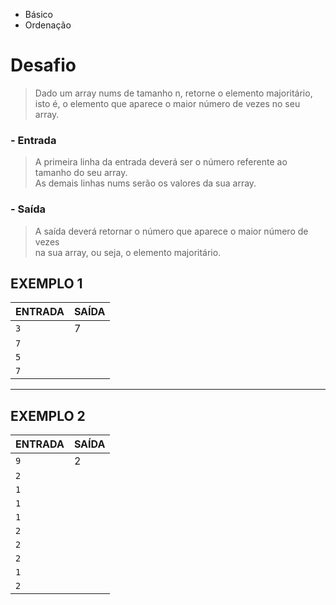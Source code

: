 - Básico
- Ordenação

# Desafio
> Dado um array nums de tamanho n, retorne o elemento majoritário, <br> 
> isto é, o elemento que aparece o maior número de vezes no seu array.

### - Entrada
> A primeira linha da entrada deverá ser o número referente ao tamanho do seu array.<br>
> As demais linhas nums serão os valores da sua array.

### - Saída
> A saída deverá retornar o número que aparece o maior número de vezes <br>
> na sua array, ou seja, o elemento majoritário.


## EXEMPLO 1      
|ENTRADA        |SAÍDA       |
|---------------|------------|
|`3`            |  7         |
|`7`            |            |
|`5`            |            |
|`7`            |            |

----------------------------------------------------------------
## EXEMPLO 2      
|ENTRADA        |SAÍDA       |
|---------------|------------|
|`9`            |  2         |
|`2`            |            |
|`1`            |            |
|`1`            |            |
|`1`            |            |
|`2`            |            |
|`2`            |            |
|`2`            |            |
|`1`            |            |
|`2`            |            |

